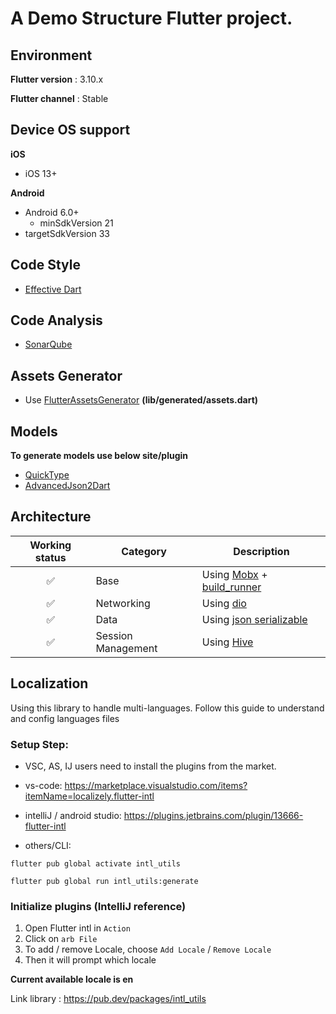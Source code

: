 # A Demo Structure Flutter project.

## Environment

**Flutter version** : 3.10.x

**Flutter channel** : Stable

## Device OS support

**iOS**
- iOS 13+

**Android**
- Android 6.0+
    - minSdkVersion 21
- targetSdkVersion 33

## Code Style
- [Effective Dart](https://dart.dev/guides/language/effective-dart)

## Code Analysis
- [SonarQube](https://www.sonarsource.com/products/sonarqube/) 

## Assets Generator
- Use [FlutterAssetsGenerator](https://plugins.jetbrains.com/plugin/15427-flutterassetsgenerator) **(lib/generated/assets.dart)**

## Models

**To generate models use below site/plugin**

- [QuickType](https://app.quicktype.io/)
- [AdvancedJson2Dart](https://plugins.jetbrains.com/plugin/16236-advancedjson2dart)

## Architecture

|Working status|Category|Description|
|:---:|---|---|
| ✅ | Base | Using [Mobx](https://pub.dev/packages/mobx) + [build_runner](https://pub.dev/packages/build_runner)  
| ✅ | Networking | Using [dio](https://pub.dev/packages/dio) 
| ✅ | Data | Using [json serializable](https://pub.dev/packages/json_serializable) 
| ✅ | Session Management | Using [Hive](https://pub.dev/packages/hive)


## Localization
Using this library to handle multi-languages. Follow this guide to understand and config languages files

### Setup Step:

* VSC, AS, IJ users need to install the plugins from the market.
* vs-code: https://marketplace.visualstudio.com/items?itemName=localizely.flutter-intl
* intelliJ / android studio: https://plugins.jetbrains.com/plugin/13666-flutter-intl

* others/CLI:
```
flutter pub global activate intl_utils

flutter pub global run intl_utils:generate
```

### Initialize plugins (IntelliJ reference)
1. Open Flutter intl in `Action`
2. Click on `arb File`
3. To add / remove Locale, choose `Add Locale` / `Remove Locale`
4. Then it will prompt which locale

**Current available locale is en**

Link library : https://pub.dev/packages/intl_utils
